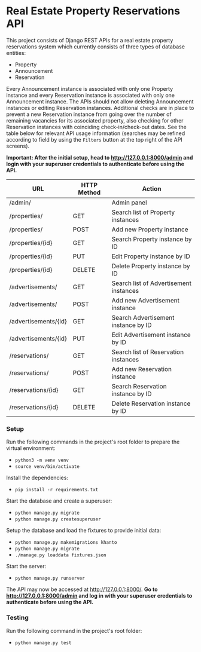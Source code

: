 # Real Estate Property Reservations API
This project consists of Django REST APIs for a real estate property reservations system which currently consists of three types of database entities:
- Property
- Announcement
- Reservation

Every Announcement instance is associated with only one Property instance and every Reservation instance is associated with only one Announcement instance. The APIs should not allow deleting Announcement instances or editing Reservation instances. Additional checks are in place to prevent a new Reservation instance from going over the number of remaining vacancies for its associated property, also checking for other Reservation instances with coinciding check-in/check-out dates. See the table below for relevant API usage information (searches may be refined according to field by using the `Filters` button at the top right of the API screens).

**Important: After the initial setup, head to http://127.0.0.1:8000/admin and login with your superuser credentials to authenticate before using the API.**

| URL | HTTP Method  | Action | 
|---|---|---|
| /admin/ |   | Admin panel |
| /properties/ | GET | Search list of Property instances |
| /properties/ | POST | Add new Property instance |
| /properties/{id} | GET | Search Property instance by ID |
| /properties/{id} | PUT | Edit Property instance by ID |
| /properties/{id} | DELETE | Delete Property instance by ID |
| /advertisements/ | GET | Search list of Advertisement instances |
| /advertisements/ | POST | Add new Advertisement instance |
| /advertisements/{id}  | GET | Search Advertisement instance by ID |
| /advertisements/{id} | PUT | Edit Advertisement instance by ID  |
| /reservations/ | GET | Search list of Reservation instances |
| /reservations/ | POST | Add new Reservation instance |
| /reservations/{id} | GET  | Search Reservation instance by ID |
| /reservations/{id} | DELETE | Delete Reservation instance by ID |

### Setup

Run the following commands in the project's root folder to prepare the virtual environment:
- `python3 -m venv venv`
- `source venv/bin/activate`

Install the dependencies:
- `pip install -r requirements.txt`

Start the database and create a superuser:
- `python manage.py migrate`
- `python manage.py createsuperuser`

Setup the database and load the fixtures to provide initial data:
- `python manage.py makemigrations khanto`
- `python manage.py migrate`
- `./manage.py loaddata fixtures.json`

Start the server:
- `python manage.py runserver`

The API may now be accessed at http://127.0.0.1:8000/. **Go to http://127.0.0.1:8000/admin and log in with your superuser credentials to authenticate before using the API.**

### Testing

Run the following command in the project's root folder:
- `python manage.py test`
